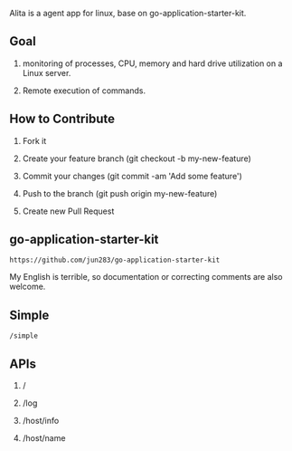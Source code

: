 Alita is a agent app for linux, base on go-application-starter-kit.

## Goal

1. monitoring of processes, CPU, memory and hard drive utilization on a Linux server.

2. Remote execution of commands.

## How to Contribute

1. Fork it

2. Create your feature branch (git checkout -b my-new-feature)

3. Commit your changes (git commit -am 'Add some feature')

4. Push to the branch (git push origin my-new-feature)

5. Create new Pull Request

## go-application-starter-kit

    https://github.com/jun283/go-application-starter-kit

My English is terrible, so documentation or correcting comments are also welcome.


## Simple

    /simple

## APIs

1. /

2. /log

3. /host/info

4. /host/name

